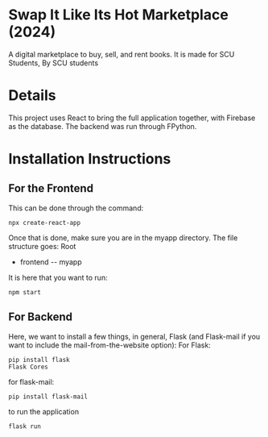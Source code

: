 # Swap It Like Its Hot Marketplace (2024)
A digital marketplace to buy, sell, and rent books. It is made for SCU Students, By SCU students

# Details
This project uses React to bring the full application together, with Firebase as the database. The backend was run through FPython.

# Installation Instructions 

## For the Frontend

This can be done through the command:
```
npx create-react-app
```
Once that is done, make sure you are in the myapp directory. 
The file structure goes:
Root 
- frontend
-- myapp
 
It is here that you want to run:
```
npm start
```

## For Backend
Here, we want to install a few things, in general, Flask (and Flask-mail if you want to include the mail-from-the-website option):
For Flask:
```
pip install flask
Flask Cores
```

for flask-mail:
```
pip install flask-mail
```

to run the application

```
flask run
```



